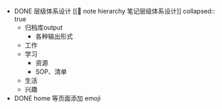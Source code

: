 - DONE 层级体系设计 [[📂 note hierarchy 笔记层级体系设计]]
  collapsed:: true
	- 归档库output
		- 各种输出形式
	- 工作
	- 学习
		- 资源
		- SOP、清单
	- 生活
	- 兴趣
- DONE home 等页面添加 emoji